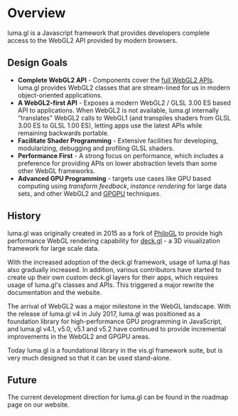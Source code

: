 # Overview

luma.gl is a Javascript framework that provides developers complete access to the WebGL2 API provided by modern browsers.


## Design Goals

- **Complete WebGL2 API** - Components cover the [full WebGL2 APIs](https://www.khronos.org/registry/webgl/specs/latest/2.0/). luma.gl provides WebGL2 classes that are stream-lined for us in modern object-oriented applications.
- **A WebGL2-first API** - Exposes a modern WebGL2 / GLSL 3.00 ES based API to applications. When WebGL2 is not available, luma.gl internally "translates" WebGL2 calls to WebGL1 (and transpiles shaders from GLSL 3.00 ES to GLSL 1.00 ES), letting apps use the latest APIs while remaining backwards portable.
- **Facilitate Shader Programming** - Extensive facilities for developing, modularizing, debugging and profiling GLSL shaders.
- **Performance First** - A strong focus on performance, which includes a preference for providing APIs on lower abstraction levels than some other WebGL frameworks.
- **Advanced GPU Programming** - targets use cases like GPU based computing using *transform feedback*, *instance rendering* for large data sets, and other WebGL2 and [GPGPU](https://en.wikipedia.org/wiki/General-purpose_computing_on_graphics_processing_units) techniques.


## History

luma.gl was originally created in 2015 as a fork of [PhiloGL](https://github.com/philogb/philogl) to provide high performance WebGL rendering capability for [deck.gl](https://github.com/uber/deck.gl) - a 3D visualization framework for large scale data.

With the increased adoption of the deck.gl framework, usage of luma.gl has also gradually increased. In addition, various contributors have started to create up their own custom deck.gl layers for their apps, which requires usage of luma.gl's classes and APIs. This triggered a major rewrite the documentation and the website.

The arrival of WebGL2 was a major milestone in the WebGL landscape. With the release of luma.gl v4 in July 2017, luma.gl was positioned as a foundation library for high-performance GPU programming in JavaScript, and luma.gl v4.1, v5.0, v5.1 and v5.2 have continued to provide incremental improvements in the WebGL2 and GPGPU areas.

Today luma.gl is a foundational library in the vis.gl framework suite, but is very much designed so that it can be used stand-alone.


## Future

The current development direction for luma.gl can be found in the roadmap page on our website.
